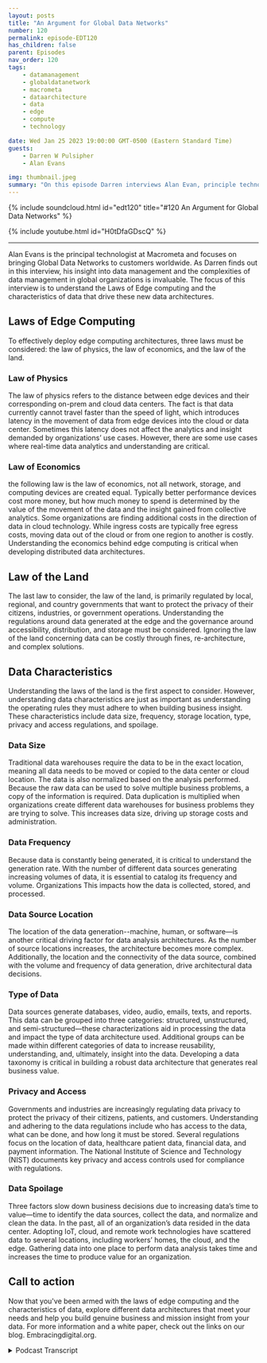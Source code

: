 ```yaml
---
layout: posts
title: "An Argument for Global Data Networks"
number: 120
permalink: episode-EDT120
has_children: false
parent: Episodes
nav_order: 120
tags:
    - datamanagement
    - globaldatanetwork
    - macrometa
    - dataarchitecture
    - data
    - edge
    - compute
    - technology

date: Wed Jan 25 2023 19:00:00 GMT-0500 (Eastern Standard Time)
guests:
    - Darren W Pulsipher
    - Alan Evans

img: thumbnail.jpeg
summary: "On this episode Darren interviews Alan Evan, principle technologist at MacroMeta, about distributed data management and the impact of global distribution of data in the cloud to edge ecosystem."
---
```


{% include soundcloud.html id="edt120" title="#120 An Argument for Global Data Networks" %}

{% include youtube.html id="H0tDfaGDscQ" %}

---

Alan Evans is the principal technologist at Macrometa and focuses on bringing Global Data Networks to customers worldwide. As Darren finds out in this interview, his insight into data management and the complexities of data management in global organizations is invaluable. The focus of this interview is to understand the Laws of Edge computing and the characteristics of data that drive these new data architectures.

## Laws of Edge Computing

To effectively deploy edge computing architectures, three laws must be considered: the law of physics, the law of economics, and the law of the land.

### Law of Physics

The law of physics refers to the distance between edge devices and their corresponding on-prem and cloud data centers. The fact is that data currently cannot travel faster than the speed of light, which introduces latency in the movement of data from edge devices into the cloud or data center. Sometimes this latency does not affect the analytics and insight demanded by organizations’ use cases. However, there are some use cases where real-time data analytics and understanding are critical.

### Law of Economics

the following law is the law of economics, not all network, storage, and computing devices are created equal. Typically better performance devices cost more money, but how much money to spend is determined by the value of the movement of the data and the insight gained from collective analytics. Some organizations are finding additional costs in the direction of data in cloud technology. While ingress costs are typically free egress costs, moving data out of the cloud or from one region to another is costly. Understanding the economics behind edge computing is critical when developing distributed data architectures.

## Law of the Land

The last law to consider, the law of the land, is primarily regulated by local, regional, and country governments that want to protect the privacy of their citizens, industries, or government operations. Understanding the regulations around data generated at the edge and the governance around accessibility, distribution, and storage must be considered. Ignoring the law of the land concerning data can be costly through fines, re-architecture, and complex solutions.

## Data Characteristics

Understanding the laws of the land is the first aspect to consider. However, understanding data characteristics are just as important as understanding the operating rules they must adhere to when building business insight. These characteristics include data size, frequency, storage location, type, privacy and access regulations, and spoilage.

### Data Size

Traditional data warehouses require the data to be in the exact location, meaning all data needs to be moved or copied to the data center or cloud location. The data is also normalized based on the analysis performed. Because the raw data can be used to solve multiple business problems, a copy of the information is required. Data duplication is multiplied when organizations create different data warehouses for business problems they are trying to solve. This increases data size, driving up storage costs and administration.

### Data Frequency

Because data is constantly being generated, it is critical to understand the generation rate. With the number of different data sources generating increasing volumes of data, it is essential to catalog its frequency and volume. Organizations This impacts how the data is collected, stored, and processed.

### Data Source Location

The location of the data generation--machine, human, or software—is another critical driving factor for data analysis architectures. As the number of source locations increases, the architecture becomes more complex. Additionally, the location and the connectivity of the data source, combined with the volume and frequency of data generation, drive architectural data decisions.

### Type of Data

Data sources generate databases, video, audio, emails, texts, and reports. This data can be grouped into three categories: structured, unstructured, and semi-structured—these characterizations aid in processing the data and impact the type of data architecture used. Additional groups can be made within different categories of data to increase reusability, understanding, and, ultimately, insight into the data. Developing a data taxonomy is critical in building a robust data architecture that generates real business value.

### Privacy and Access

Governments and industries are increasingly regulating data privacy to protect the privacy of their citizens, patients, and customers. Understanding and adhering to the data regulations include who has access to the data, what can be done, and how long it must be stored. Several regulations focus on the location of data, healthcare patient data, financial data, and payment information. The National Institute of Science and Technology (NIST) documents key privacy and access controls used for compliance with regulations.

### Data Spoilage

Three factors slow down business decisions due to increasing data’s time to value—time to identify the data sources, collect the data, and normalize and clean the data. In the past, all of an organization’s data resided in the data center. Adopting IoT, cloud, and remote work technologies have scattered data to several locations, including workers’ homes, the cloud, and the edge. Gathering data into one place to perform data analysis takes time and increases the time to produce value for an organization.

## Call to action

Now that you've been armed with the laws of edge computing and the characteristics of data, explore different data 
architectures that meet your needs and help you build genuine business and mission insight from your data. For more information and a white paper, check out the links on our blog. Embracingdigital.org. 


<details>
<summary> Podcast Transcript </summary>

<p>﻿1</p>
<p>Hello, this is Darren</p>
<p>Pulsipher, chief solutionarchitect of public sector at Intel.</p>
<p>And welcome to Embracing</p>
<p>Digital Transformation,where we investigate effective change,leveraging people processand technology.</p>
<p>On today's episode,an argument for Global data Networkswith special guest</p>
<p>Alan Evan, principal technologistat MacroMeta.</p>
<p>Alan, welcome to the show.</p>
<p>Cheers, mate.</p>
<p>Nice to be here.</p>
<p>Hey, Alan,we've been talking for what months?</p>
<p>Has it been that long?</p>
<p>It could be longer.</p>
<p>Yeah, it could be longer.</p>
<p>Feels like. Could be longer.</p>
<p>Yeah. Yeah.</p>
<p>Oh, thanks.</p>
<p>Yeah.</p>
<p>I have been told I'm long winded,but not that long winded.</p>
<p>I think it's great.</p>
<p>We've. We've been actuallynow about six monthswhile you and I wrote a white papertogether specifically on this.</p>
<p>And it was actually pretty coolbecause we met every Wednesday,my morning year afternoonfor a good portion of that six monthsand talked about things.</p>
<p>It was a little bitcrazy, was a great time, right?</p>
<p>Very, very early.</p>
<p>It was very.</p>
<p>Convenient. Yeah.</p>
<p>Yes. Next.</p>
<p>Next one, we'll have to reverse.</p>
<p>Why don't I get up?</p>
<p>Yeah. There you go.</p>
<p>You get up at three in the morning.</p>
<p>Yeah, exactly.</p>
<p>Thank you.</p>
<p>All right.</p>
<p>Hey, let. Let's diveright right into this.</p>
<p>What?</p>
<p>What do you feel is the most importantaspect as we move forward into 2023and beyond?</p>
<p>We've got data spread all over the place.</p>
<p>What do you feel is kind of the keyaspect of managing this dataall over the place?</p>
<p>I think first,that's a great question, by the way,but I think the first pointwhen I think about it, it's,you know,</p>
<p>I hate to use the term paradigm shift.</p>
<p>People always useit does a paradigm shift.</p>
<p>But the big shift for me,</p>
<p>I think when I think about enterprisearchitectures and applicationsis, you know, at some pointyou always get to the data, right?</p>
<p>There's a data problemor a data use case behind it all.</p>
<p>That's what drives these applications.</p>
<p>And I think up until very recently,you know, what we call legacy approachesto data processingand data managementhave been largely okay.</p>
<p>And when I think about that,</p>
<p>I think I'm looking at,you know, big data batch based processing,you know, generating insights and then,you know, data scientistlooking at, you know, that and querying itand and exploring it and then,you know, trying to produce some sort ofactionable insight that then they will,you know, they willthen use and and feed into the rest ofwhatever business that they are running.</p>
<p>Right.</p>
<p>I thinkwith the advent of,you know, modern high performancenetworks, connected things, you know, so</p>
<p>Internet of Things, you know, we're seeingan exponential increase in data.</p>
<p>And the challenge with that is, you know,you no longer really can afford to haveor the only way to look at insight,having a human in the loop,it can't be your only solution for thesemodern applications and solutions.</p>
<p>You can't have a human therewaiting for data be pulled from whereverit's being generated or have a costput into a big data lake and then,you know, start to turn the handle on itand try to generate some insights.</p>
<p>And then and then some time in the,you know, later on, you know,try to do something about it.</p>
<p>And I think that the big shift hereis that from the legacy big data,slow data approach to how do I deal with,you know, billions of connected devices,you know,what the value of data is fleetingand I need to be able to action that datain a very short order.</p>
<p>I like how you put atemporal aspect to data and it's value.</p>
<p>I mean, we talked about this several timesand we'll talk about it more today.</p>
<p>That data, as it agesdoes not become more valuable.</p>
<p>It becomes less valuablefor ever actionable insight,which I think is fascinating.</p>
<p>A perception,as you said, it's kind of todaywhen we look at data science and insight,most of itis this big, methodical,</p>
<p>I got to do this, I got to do that.</p>
<p>It's just slow, right? Mm hmm.</p>
<p>And I will get insight on what happenweeks or months or even years later.</p>
<p>And there's no sense of urgency.</p>
<p>But I think there is nowthere's a sense of urgency.</p>
<p>But we haven't quite caught up with it.</p>
<p>Would you agree?</p>
<p>Yeah. Yeah, totally.</p>
<p>I mean, I think we'veyou know, there's various there's there'sno canonical view of this, in my opinion.</p>
<p>There's lots of contributing viewsthat I think if you expose yourself to theto the to the trends and initiativesthat are going on acrossmultiple industries,you know, you start to see a lot ofsynergies between them.</p>
<p>Right.</p>
<p>And I think the one that stands out to meis, you know,when we first started talking about,you know, artificial intelligence,for example, it was, well,you know, we collect all this data.</p>
<p>It's got to be good data,so we have to clean it.</p>
<p>We then want to use it to train our modelsand, you know, that's great.</p>
<p>We've now got a model is trained.</p>
<p>We can now ask questionsand get an insight out of it effectively,you know, removing the humanfrom the loop, albeit after, you know,the human is now we've rolls the nowno longer providing the insight.</p>
<p>They're now training a modelto provide the insight.</p>
<p>So it's not, you know,no one to get into that kind of thing. Butyou know, even once you've trainedthe model,you know, so to your point of data value,</p>
<p>I think, you know,yeah, real time data has immense value,historical value,historical data has value.</p>
<p>When you put it in the contextof training a model so that it can acton new real time in the moment data.</p>
<p>Right.</p>
<p>And the challenge there is, is that,you know, you build these modelsand then they're sitting outin a central locationsomewhere when the data's typically beingthat you want it to actupon is being generated,you know, in the human world.</p>
<p>Right, right at the edge, you know, and.</p>
<p>Right, right on the edge, right?</p>
<p>Yeah.</p>
<p>So right on the edge,</p>
<p>The real edge where we all are,you know, where our devices are.</p>
<p>And you know that that, you know,having a 300 millisecond or longerroundtriptime to my AI inference to get it insidekind of defeats the objectof building the model in the first placebecause I'm looking for a real timeactuation and insight intowhat is going on in the moment.</p>
<p>I can't afford to have that pushed outcentrally, right?</p>
<p>I need itclose to where the data's being generated.</p>
<p>Well, thatbrings up something you came up</p>
<p>I thought was brilliant in our paper,which was the three lawsof edge computing.</p>
<p>You called it the Laws of Physics,the Law of the Law of Economics.</p>
<p>And the third one, what was it?</p>
<p>Oh, the Law of the Land.</p>
<p>Of law, of the.</p>
<p>Land of Fascinating insight.</p>
<p>Yeah.</p>
<p>So explain the explainthose three laws real quick.</p>
<p>What? Why?</p>
<p>Why would you put laws on edge edges?</p>
<p>The wild West?</p>
<p>We can do whatever we feel like, right?</p>
<p>Well, we should definitely we shoulddefinitely go into with that mindset.</p>
<p>It's not about putting laws on it.</p>
<p>It is about thinking.</p>
<p>You know, it's about reality, right?</p>
<p>Yeah, it's it's it's about sort of</p>
<p>So when I think about the laws thatthe more than I thinkthe laws is probably a bit marketingsort of termbut more guidelines as to how I.</p>
<p>Like it. Aboutwhat kind ofcharacteristics requirementsdoes your applicationhave and how,how do you kind of classify them.</p>
<p>Right?</p>
<p>And the first way to think aboutit is you, you know, the laws of physics.</p>
<p>So you can think of an edge applicationin the context of the laws of physics,usually from like the speed of lightand the, you know,the connectivity between endpoints.</p>
<p>So, you know, an edgeapplication by definition is onethat, you know, reduces the distancebetween endpoints.</p>
<p>Okay.</p>
<p>So having a low latencykind of connection, you know, in backto the sense we you know, we have a sub 50</p>
<p>P90 round trip zone, Okay,you know, much lower in other placesand you know,but then you've got the concept of,you know, propagation delay as well.</p>
<p>So when I think about the laws of physics,</p>
<p>I'm thinking about it in a coupleof different dimensions as well.</p>
<p>So not just the distancebetween endpoints,but alsohow long does it take to process dataand what technologies should I useto actually handle the processing of data.</p>
<p>So, you know, I've worked with enterprisesin the past who,you know, have attemptedto build an edge solutionand they've used,you know, some of these legacybig data kind of approaches and,you know, the project at the edgeand completely negatedthe the benefitfrom the laws of physics perspective.</p>
<p>So there's yes, you've got a low roundtrip time, but the tack you put inplace is still processingdata like, you know,you know, ten years ago.</p>
<p>So therefore there'sno benefit of doing it right.</p>
<p>So you have towhen you think of the laws of physics,it's as I say, it's a combination of,you know, round trip time latencybut also the propagation delay of the datathrough the system itself.</p>
<p>So glad you brought that upbecause in somein some cases, right,we have edge devices that are so far outat the edge that the connectivityand those the laws of physics,like you said,just make itthat latency is is thereand you've got to deal with it.</p>
<p>You can't just say, well, I'mjust going to ignore the speed of light.</p>
<p>I'm going to ignorethat my device is on a satellite that's,you know, 1500 miles away or even furtherwhere on the other side of the world.</p>
<p>And I'm trying to connect theseto endpoints that are, you know,</p>
<p>You're going to have some latencywith that.</p>
<p>Well, yeah, you brought that point up.</p>
<p>Well, yeah.</p>
<p>And to I think to that point as well,you know, when you talk about the laws,physics, it's like you think aboutput your self in the perspective of the,you know,the enterprise in their applicationand the user experience they want to have.</p>
<p>So I can't think of an applicationwhere, you know, an enterprisewhere they don't want to havea good experience for their, for their,you know, their clients or their consumersor their devices or whatever.</p>
<p>Right?</p>
<p>The challenge is, you know,and you can solve that quite simplyby reducing, you know, the round triptime to the of the endpoints for sure.</p>
<p>But it's like, yes,we mentioned the propagation device.</p>
<p>I'm not going to go into that again.</p>
<p>But then then the next challenge ishow do you handle that on a global scale?</p>
<p>How do you provide a consistent experiencefor whateveryour endpoints are, your devices,your humans, whatever, or global scale,you know, rather than what you get todaywith a centralized approach where,you know, somebody in New York is gettinga great experience and somebody,you know, on the other side of the planetis getting a really poor experience.</p>
<p>It's like, well,how do I enable those devices,those users, to interactwith the application,with high performance,know the laws of physicsabout a global scale, okay.</p>
<p>And the edgeneeds to takethose things into account.</p>
<p>Well, in this brings up the next pointbecause most people would say, well,just have more substationsor endpoints connected inand just make short hops between things.</p>
<p>But then you have the law of economics.</p>
<p>Right now, I can't deploya million devices out there.</p>
<p>It's too expensive.</p>
<p>So explaina little bit on your law of economics.</p>
<p>We've got to make this reasonable, right?</p>
<p>You can't just. Yeah, yeah.</p>
<p>Well, the law of economics, you know,when I when I thought about this,you know, it'sas much about what you said,but also includesreally the value of that data itself.</p>
<p>You know, and this comes back to thethe value of data is fleeting.</p>
<p>Okay.</p>
<p>So it's say as we go forward and,you know, with, you know, into 2023and beyond, you know, the amount of datathat's being generated from the edges,it's just growing exponentially.</p>
<p>I forget the exact numbers we can probablylook that up, but it's zettabytes.</p>
<p>I think of data that's predictedto be generated from the edge.</p>
<p>And it's like,how are you going to process that?</p>
<p>You know, at the top of our chart,we talked about, you know, the old sort ofarchitecturalprocess of of back hauling all that datato a central locationand then and a human trawling over it.</p>
<p>It's like,is that really going to be cost effective?</p>
<p>I mean, from a from just from a dataprocessing perspective,is that the most costeffective way to do it?</p>
<p>There's a lot of noisein the signal as well</p>
<p>When you do that is all the datayour back hard hauling is that is thatyou know the valuable to youor is it specific insights now?</p>
<p>Yeah.</p>
<p>Is it the insights that valueor is it the data this value?</p>
<p>Did you really want to pull all that dataor just a subset of it,or did you not want to pull a subsetthat you actually want to process itand get to the pointwhere you're convertingraw data into valuable insight,you know, as it's being generatedso you can actuate it.</p>
<p>So the law of economics isit's not justabout moving datafrom one location to there to another.</p>
<p>It's it's about monetizing data, right?</p>
<p>It's about whether that's that's saving,you know, money, whether or not it'sgenerating new revenue.</p>
<p>Any of those things.</p>
<p>It's like the economicsaround the data itself. Andif you process the data at the edgeas opposed to it's a central location,does this all this does this open upnew economic models of business modelsfor you as a business that that willthat will mean the differencebetween going out of businessor being successful,having happy customersor unhappy customers.</p>
<p>Right. Okay.</p>
<p>Let's let's talk about the third law,right?</p>
<p>Because we've got physics, economics,and now the law of the land ideaare you applying the privacy laws here?</p>
<p>Is that what you're talking about here?</p>
<p>Totally.</p>
<p>So the law of the land is is,is is a fun one, isn't it?</p>
<p>I mean, one of the you know,we're also looking at a model here where,you know, a lot of enterprises have been,you know, Yeah, sure.</p>
<p>A lot of enterprisesof the whole lift and shift.</p>
<p>And they've put their applicationsin a central location,but there's an awful lot of applicantenterprises out there that can't do that.</p>
<p>And you know, they have a heavy investmentin on prem data centersand you know, these can be for a numberof different reasons, right?</p>
<p>It could be the privacy aspect of it.</p>
<p>It could.</p>
<p>And thosethose could be depending on the industrythat you're talking about, that could be alegislative or a regulative requirementfor them to do data processing.</p>
<p>So it's financial data.</p>
<p>Maybe it's close to a stock exchange, youknow, maybe it's a manufacturing company.</p>
<p>Maybe they have policies in placethat they've imposed on themselves.</p>
<p>This is our policyof how we want our data to be managed.</p>
<p>But they'regoing through a transformationwhere they really want to take advantageof, you know, thethe kind of modern sort of OpEx drivenbusiness model of cloud computingwhilst maintaining the performanceyou get from having an on prem data centerand the security that comes with that.</p>
<p>And the edge reallywhen we talk about the law of the landis really considering those things.</p>
<p>So whether or not these are,you know, health caredata that needs to be handledvery securely,perhaps captured at the edge, processedat the edge, but anonymized in some way,or it could be, as I say,could be, you know, financial data or or,you know,government datathat needs to be kept in a securelocation And processed, even though thezip code or postcode level.</p>
<p>I love Ilove these three thingskind of merge together because to me,we call them laws,but really they're what's the right word.</p>
<p>They'renot even impediments.</p>
<p>They're just the operating environmentthat you're in.</p>
<p>I mean, particularly</p>
<p>I can't get away from it.</p>
<p>Guiding principles of how to thinkwhat what,what do we meanwhen we talk about EDGE Right.</p>
<p>From afrom a first principles perspective,you know, why are we doing this?</p>
<p>What's the what are the driving factors?</p>
<p>And, you know, as I say,</p>
<p>I think these three laws,they're not really laws, but,you know, they they dotend to guide your thinkingwhen considering the why and how and whatthat's going to.</p>
<p>So so if we tie those nowto what we call data characteristics.</p>
<p>Right.</p>
<p>We've got data has characteristics in thisenvironment that has these three laws.</p>
<p>And we talked a lot about this.</p>
<p>A lot of people, when they think aboutdata characteristics, the commonthings come up, data sizeof how frequency,how frequent am I generating data,where is the data located,where it's being generated,</p>
<p>And then you get into types of data.</p>
<p>Is it like video data?</p>
<p>Is it audio, Is it text, is it, you know,encrypt it, allthose sorts of thingsand you have the privacy access.</p>
<p>But the one thing I want us to delve intoeven more and we've been hinting on it,is data spoilage.</p>
<p>This was a new one for me.</p>
<p>You guys introduced this concept to methat dataspoils over time like the rotten bananasin my in my kitchen.</p>
<p>Right.</p>
<p>You buy them green?</p>
<p>No one will see them.</p>
<p>And then, you know, later on they're brownand no one wants to eat them again.</p>
<p>There's that sweet spot rightwhere? Yeah, Yeah.</p>
<p>You can actually do somethingwith those bananas.</p>
<p>Yeah, they are totally. Yeah.</p>
<p>I think a lot about thethat the perishable spoilage of data,you know and I think it'syou can again there's and there'sa number of ways to think about itthere's the one of the use casesor you knowit's not even a hypothetical use casebut certainly you know a use case.</p>
<p>I think of, you know, one of my years ago,</p>
<p>I used to work in the broadcast and TVmedia industry, you know, notnot not on the producing, but on the,you know, the architecture in the businessdevelopment company event as a vendor.</p>
<p>And we did a lot of targeted advertising,you know, Soand I remember the shift between,you know, just carteblanche, you know, blanket advertisingwhere you just everyone gets the same.</p>
<p>Add to thatonce the connectivity was introducedand you could start to understanda little bit more about who was viewing,you could actually put the viewer orthe user into categories of advertising.</p>
<p>So campaigns,so you'd have various campaigns that wouldhave a profile andyou would, you know, you'd match them up.</p>
<p>And when the ads came on,you'd be able to target themwith a specific advert right?</p>
<p>And when I think about thatin the context of, you know, data,you know, it's I think there's athere's a lot of parallels to it.</p>
<p>So so imagine you were maybe youyou know, you've got your phone on you.</p>
<p>It's connected.</p>
<p>You've subscribed to an appthat basically givesyou offers around,you know, wherever you are in the world.</p>
<p>Now, say it's say it'sbased in the inner city and you'reyou know, you're walking along the streetand you're the app.</p>
<p>You subscribe to it.</p>
<p>So it's not you know, it's not imposing onyour, you know, in your time.</p>
<p>And if you want it to notify you of stuff.</p>
<p>Right.</p>
<p>So say you're walking down the streetand, you know, you know, there'sthere's definitely there's a lot of thingsfighting for your attentionof what happens.</p>
<p>And this there's a retail storejust ahead of youthat you know, has a number of offers on.</p>
<p>They would really like youto walk into the store.</p>
<p>How when is the besttime to ping me on the app?</p>
<p>Notify me on the app of,you know, when I should pop in the shop?</p>
<p>Is it when I'm on the walk,when I'm walking to when I'm right outsideor when I'm already down the streetthinking about what's on?</p>
<p>Right.</p>
<p>Obviously,you know, it's about as I'm approachingthe store, you can get away with doing itif I'm stood outside.</p>
<p>But in an ideal world, you want to be,you know, letting me know that, hey,you know, Europe, we notice you're about,you know, 50 yards away from our shop.</p>
<p>We've got a great offer.</p>
<p>If you come in today, we'll sweeten iteven further or something like that.</p>
<p>But if you try to use that data, you know,this guy was walking past my shopthe other day.</p>
<p>It's like you guys, you know.</p>
<p>And that's I think that is.</p>
<p>If. Epitome of the perishable data.</p>
<p>It's like you had this you know</p>
<p>Ireland was walking past you know,whatever shop the other day andthey're like, well that's great enough.</p>
<p>Maybe you will get. Himnext time, you know.</p>
<p>But by then, you know,the shopping experiencethat the opportunity to bring me intothe store has gone right.</p>
<p>I mean, lots of people probablywould answer that question with thethe old automotive use cases,you know, about, you know,breaking deadlock between, you know, inpotential collision environments.</p>
<p>And of course, thosethose are of super high risk.</p>
<p>And I think that's another part of edgecomputing that and not the buildingof applications around real time data thatyou know, there's there's the fun stufflike I just talked about like,you know, a shopping experience,you know, the ability to do advertising,which is really importantin a retail environment,but it's not life critical, right?</p>
<p>It's not like.</p>
<p>It's not it's not critical infrastructure,right?</p>
<p>Yeah, Yeah.</p>
<p>But you can but the same rules apply,even though there's a potentialfor accidents avoidance.</p>
<p>Like if you were in a in a, in ain the Air Force, the Royal Air Force,you know, you would have,you know, you have two different typesof air traffic control that you have,you know as wellyou have air traffic controlwhich just dealing with peopleflying around in a non-combat environment.</p>
<p>And then you have fighter control,which is dealing withyou know, we really need to be keepingtrack of everythingthat's going on right now.</p>
<p>We need to be able to and whilstthe pilots are going to make theirown decisions in a deadlock situation,we need a better answer and reactand provide them definitive life saving,you know, information from datain real time.</p>
<p>Yeah.</p>
<p>And it's like, so you've got those twoends of the spectrum, you've got the funand you've got the, the extreme like that.</p>
<p>Well, also it's interesting.</p>
<p>Let's go to thethe Fighter control, for example.</p>
<p>Yeah, I need that real time information,but I also need to do</p>
<p>I hate to use the word postpostmortem,but after the fact I want to thengo and say, what could we have done betterthat goes into that training, Right?</p>
<p>Whether I'm training an AI modelor I'm training people, there's still someadditional value that comes out of data,which is wonderful.</p>
<p>Unlike bananas, right?</p>
<p>Once they're spoiled, the only thing I canreally do is banana nut bread, right?</p>
<p>Or banana bread.</p>
<p>And that's all I get out of it. Right?</p>
<p>Right.</p>
<p>So there's there's still even thoughthere's data spoilage,there's still some intrinsic valueout of data, even even as it spoils.</p>
<p>Yeah, I'm laughing because we're big fanin this family of banana bread.</p>
<p>It's it's like we. Go.</p>
<p>We let our bananas spoil because we knowwe're getting banana bread.</p>
<p>You're getting banana bread. It'sthat's also</p>
<p>All right sowe've talked about the Yeah,we talked about all these characteristics.</p>
<p>We've talkedabout the operating environment, the laws.</p>
<p>Let's talk briefly about the architecturesthat help us overtake it, take advantage of the environmentthat we're in,because I can't just say one architectureis going to solve all my problems.</p>
<p>We already know that.</p>
<p>But there are some distinctarchitectural approachesto solving thesethese problems that we're talking about,especially with edge computing and data,with all these different characteristics.</p>
<p>Yeah, yeah, totally.</p>
<p>And I think that this is, you know,this is what I've seen over the overthe years of working in thethe edge space.</p>
<p>And I think it doesrelate to the to symptom,you know, obviously the loss as well.</p>
<p>It would have to wouldn't it.</p>
<p>But the,you know, you could computepretty much anywhere you wantand you know, within reason and you know,if you are part of the valuemay be derived from unique pointsof presence itself,you know that you can take advantage of.</p>
<p>Otherwise it's, you know, it's multilogical and neutral.</p>
<p>Right?</p>
<p>So, you know,anyone can put some hardware in thereand that's a that's a great model.</p>
<p>The next step up.</p>
<p>So you're talking about infrastructureas a service at this pointand that gets you so far.</p>
<p>But at some pointyou're going to want to buildan application to run on that compute.</p>
<p>And you know, if you're just running itin a single location, you know,then maybe thethe proximity in the locationis is sufficientfor you to be able to almost,if I can use the term lift and shiftfrom wherever it is to that edge.</p>
<p>But as soon as you want to getwhat I said earlier about theyou know, that consistency of experience,whether it's humanor a device or whatever,on a distributed stage.</p>
<p>Right.</p>
<p>And a distributed system, you know,that becomes more challenging. Andit's not so easyjust to pick off the shelfa few components and just say, that'smy tech stock and it's going to workglobally because these this these arethis is complicated stuffto build a distributed system.</p>
<p>It's like, how do you handlethe consistency and reconciliationof data, you know, in a distributed systemwhilst letting you put APIs on it?</p>
<p>How do you deal with, you know, dataat rest and data and flight?</p>
<p>We're talking about real timedata here, right?</p>
<p>So there's an enough predominantly,you know, you can be a mess of thinkingthat we're just focusing on datathat's being generated in the moment.</p>
<p>But to your point, a few moments ago,you know, the banana bread, right?</p>
<p>The part of thesay you're doing, you know, alittle process, part of that processcould be complex joinsand then data enrichmentas you as you're processing the extractingtransforming and lifting the data.</p>
<p>Right.</p>
<p>So you need to have that.</p>
<p>You start to get into thisvery complex environment where you realizethat your application needs a,well, almost a smorgasbord of technologiesto actually realize the kind of thingsyou want to do.</p>
<p>And all of a suddenyou're getting a lot of complexity.</p>
<p>And and I guess, you know, as is chattingand always says, you know,computer science is always about,you know, abstracting complexity.</p>
<p>Right? And and that's what we've done.</p>
<p>You know, we have takenwe're very opinionatedplatform, and I say opinionated becausewe know through our experiencethe kind of technologies that, you know,you need to have pre integratedand and customized to be able to buildthese kind of high performance, real timeapplications that can take advantage of,you know, data that has been collectedand is available for Oracle,but then also allow you to combine itwith with real timedata to provide real timeactionable insights on a global scale.</p>
<p>And I think that's to your questionthat that that is the real challengeof, of of edge computing.</p>
<p>It's like how do I go from a desirefor a performance improvementfor my application,whether or not it's more physics,whether it's an economicor whether it's a law of the land to thenactually taking into accounthow does this work on a global scale?</p>
<p>Okay.</p>
<p>And that's the real challenges, right?</p>
<p>And it yeah, and Iand I love that that approachbecause that also saysbecause I'm taking into considerationthe three lawsit says that I'm not necessarilyprocessing all the data on the edge.</p>
<p>I'm processing it in the ecosystem,which gives me flexibility.</p>
<p>Right.</p>
<p>And I need that flexibilitybecause as we mentioned,sometimes I need that real time insightand sometimes I need the data to spoilto produce great banana bread. Yes.</p>
<p>Is that where I'mwhen I'm combining stuff from other thingsand it takes more time.</p>
<p>So I can't just say no, everything's outon the edge or everything's centralized.</p>
<p>It's got to be I have to be ableto support multiple modesand that's what I really loveabout your guys's approach to this.</p>
<p>Yeah, I mean, thisthis is this is the thing.</p>
<p>I mean, I'm sorry,</p>
<p>I was going to say something else, butthe distributed systems are not justit would be wrong to assumethat distributed system simply means,you know, I'mreplicating the exact same partsof my applicationacross every point of presencethat I have available to me.</p>
<p>You know, back when I was at university,the, you know, we I or my placement.</p>
<p>Yeah,</p>
<p>I used to work with transducers,if you remember those downand you know, we'd have one. So yeah.</p>
<p>One transducer that did one thing.</p>
<p>I don't remember the model numbers.</p>
<p>It's too long ago we had one transmitterthat had one was good at one thingand another transmitterthat was good at another thing.</p>
<p>And the trick was to do parallelprocessing, you know, written in allcome across these, these transmittersand use them for, for the,you know, to the to their, you know,for the appropriate value that they bring.</p>
<p>Right.</p>
<p>And you can you can draw a parallel,no pun intended back to, you know,distributed systems in cloud computing.</p>
<p>Right.</p>
<p>So you could have you've got the edgethat's perfect for doing real timefast data processing to generate insightsand all kinds of other coolthings at the edge.</p>
<p>And then you can usesome of that centralized approach for,if you like, your machine learning.</p>
<p>So you have that.</p>
<p>The idea of a reinforcementlearning is a great example.</p>
<p>So federated or distributedreinforcement learning where you arerunning your inference at the edge,but you're your modeltraining and update isis handled centrally and then you're doinga an update of the edge.</p>
<p>Inference is dynamically.</p>
<p>So you're combining the best of both, youknow, historical data and real time data.</p>
<p>And not only that, the insights, right?</p>
<p>So you it's not just yes,</p>
<p>I got my real time data,my historical data, but you want to seewhat did you do with that data,those insights and then howdo you feed all that back and then retrainand improve the model itself?</p>
<p>So you're talking about buildingdistributed systems,not just moving stufffrom central locations to the edge.</p>
<p>You're talking about buildinghigh performance applications that thatthat that use the capabilitiesthat are in the industry todayfor being the best possibleway for your application.</p>
<p>So this is great. Alan.</p>
<p>I think we</p>
<p>I think we've kind of shown everyone,hey, this is the problem spacethat we're in.</p>
<p>You guys have</p>
<p>I think, a unique and fascinatingarchitectural approach to this.</p>
<p>Bye bye.</p>
<p>Handling all the complexitythat's in a global data meshhandling function as a service.</p>
<p>On top of that, in the data governancepart of that, we should spend a wholenother podcast just going more in depthinto your guys's architecture.</p>
<p>But we don't have time todaybecause we're already out of time,which you should be street read andyou. Can read the white paper without.</p>
<p>Yeah, read. The white paper.</p>
<p>That's a good primer.</p>
<p>And you know, we can alwaysredirect people to the websiteand, you know, they can,they can read more about it there.</p>
<p>So we got lots of Yeah.</p>
<p>In fact, check out check out our websiteyou can find on embracing digital dot org.</p>
<p>You can find a link to the white paper.</p>
<p>Check out MacroMeta.com.</p>
<p>MacroMeta.com Yeah.</p>
<p>All right And that from MacroMeta.com.</p>
<p>And I'm sure you guys have a link up thereto this wonderful white paperthat Alan and I wrote.</p>
<p>So. Alan, it's been a pleasurehaving you on the show today.</p>
<p>Yeah, thanks very much.</p>
<p>My pleasure as well.</p>
<p>Thank you.</p>
<p>Thank you for listeningto Embracing Digital Transformation today.</p>
<p>If you enjoyed our podcast,give it five Stars on your favoritepodcasting site or YouTube channel,you can find out more informationabout embracing digital transformationand embracingdigital.org.</p>
<p>Until nexttime, go out and do something wonderful.</p>

</details>
